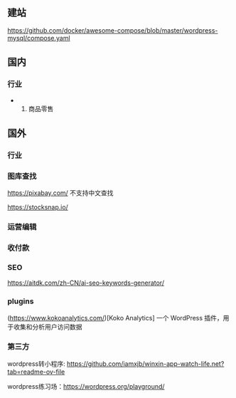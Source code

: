 ## 建站

https://github.com/docker/awesome-compose/blob/master/wordpress-mysql/compose.yaml

## 国内
### 行业
- 1. 商品零售

## 国外
### 行业

### 图库查找

https://pixabay.com/  不支持中文查找

https://stocksnap.io/

### 运营编辑

### 收付款

### SEO

https://aitdk.com/zh-CN/ai-seo-keywords-generator/

### plugins

(https://www.kokoanalytics.com/)[Koko Analytics]  一个 WordPress 插件，用于收集和分析用户访问数据

### 第三方

wordpress转小程序: https://github.com/iamxjb/winxin-app-watch-life.net?tab=readme-ov-file

wordpress练习场：https://wordpress.org/playground/
